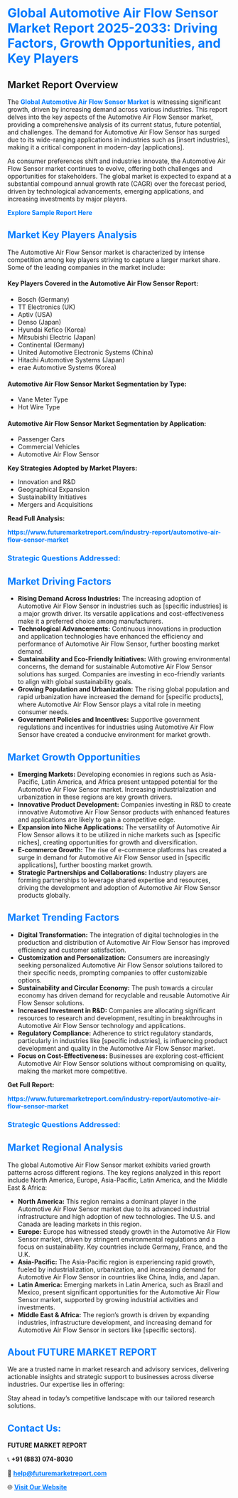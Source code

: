 <h1 style="color: #007BFF;">Global Automotive Air Flow Sensor Market Report 2025-2033: Driving Factors, Growth Opportunities, and Key Players</h1>

<section id="overview">
<h2>Market Report Overview</h2>
<p>The <a href="https://www.futuremarketreport.com/industry-report/automotive-air-flow-sensor-market" style="color: #007BFF; text-decoration: none;"><strong>Global Automotive Air Flow Sensor Market</strong></a> is witnessing significant growth, driven by increasing demand across various industries. This report delves into the key aspects of the Automotive Air Flow Sensor market, providing a comprehensive analysis of its current status, future potential, and challenges. The demand for Automotive Air Flow Sensor has surged due to its wide-ranging applications in industries such as [insert industries], making it a critical component in modern-day [applications].</p>
<p>As consumer preferences shift and industries innovate, the Automotive Air Flow Sensor market continues to evolve, offering both challenges and opportunities for stakeholders. The global market is expected to expand at a substantial compound annual growth rate (CAGR) over the forecast period, driven by technological advancements, emerging applications, and increasing investments by major players.</p>
</section>

<section id="overview">
<p><a href="https://www.futuremarketreport.com/request-sample/reportId=126820" style="color: #007BFF; text-decoration: none;"><strong>Explore Sample Report Here</strong></a></p>
</section>

<section id="key-players">
<h2 style="color: #007BFF;">Market Key Players Analysis</h2>
<p>The Automotive Air Flow Sensor market is characterized by intense competition among key players striving to capture a larger market share. Some of the leading companies in the market include:</p>
<h4>Key Players Covered in the Automotive Air Flow Sensor Report:</h4>
<ul><li>Bosch (Germany)</li><li>TT Electronics (UK)</li><li>Aptiv (USA)</li><li>Denso (Japan)</li><li>Hyundai Kefico (Korea)</li><li>Mitsubishi Electric (Japan)</li><li>Continental (Germany)</li><li>United Automotive Electronic Systems (China)</li><li>Hitachi Automotive Systems (Japan)</li><li>erae Automotive Systems (Korea)</li></ul>
<h4>Automotive Air Flow Sensor Market Segmentation by Type:</h4>
<ul><li>Vane Meter Type</li><li>Hot Wire Type</li></ul>

<h4>Automotive Air Flow Sensor Market Segmentation by Application:</h4>
<ul><li>Passenger Cars</li><li>Commercial Vehicles</li><li>Automotive Air Flow Sensor</li></ul>
<p><strong>Key Strategies Adopted by Market Players:</strong></p>
<ul>
<li>Innovation and R&D</li>
<li>Geographical Expansion</li>
<li>Sustainability Initiatives</li>
<li>Mergers and Acquisitions</li>
</ul>
</section>

<section>
<p><strong>Read Full Analysis: </strong></p><a href="https://www.futuremarketreport.com/industry-report/automotive-air-flow-sensor-market" style="color: #007BFF; text-decoration: none;"><strong>https://www.futuremarketreport.com/industry-report/automotive-air-flow-sensor-market</strong></a>
<h3 style="color: #007BFF;">Strategic Questions Addressed:</h3>
</section>

<section id="driving-factors">
<h2 style="color: #007BFF;">Market Driving Factors</h2>
<ul>
<li><strong>Rising Demand Across Industries:</strong> The increasing adoption of Automotive Air Flow Sensor in industries such as [specific industries] is a major growth driver. Its versatile applications and cost-effectiveness make it a preferred choice among manufacturers.</li>
<li><strong>Technological Advancements:</strong> Continuous innovations in production and application technologies have enhanced the efficiency and performance of Automotive Air Flow Sensor, further boosting market demand.</li>
<li><strong>Sustainability and Eco-Friendly Initiatives:</strong> With growing environmental concerns, the demand for sustainable Automotive Air Flow Sensor solutions has surged. Companies are investing in eco-friendly variants to align with global sustainability goals.</li>
<li><strong>Growing Population and Urbanization:</strong> The rising global population and rapid urbanization have increased the demand for [specific products], where Automotive Air Flow Sensor plays a vital role in meeting consumer needs.</li>
<li><strong>Government Policies and Incentives:</strong> Supportive government regulations and incentives for industries using Automotive Air Flow Sensor have created a conducive environment for market growth.</li>
</ul>
</section>

<section id="growth-opportunities">
<h2 style="color: #007BFF;">Market Growth Opportunities</h2>
<ul>
<li><strong>Emerging Markets:</strong> Developing economies in regions such as Asia-Pacific, Latin America, and Africa present untapped potential for the Automotive Air Flow Sensor market. Increasing industrialization and urbanization in these regions are key growth drivers.</li>
<li><strong>Innovative Product Development:</strong> Companies investing in R&D to create innovative Automotive Air Flow Sensor products with enhanced features and applications are likely to gain a competitive edge.</li>
<li><strong>Expansion into Niche Applications:</strong> The versatility of Automotive Air Flow Sensor allows it to be utilized in niche markets such as [specific niches], creating opportunities for growth and diversification.</li>
<li><strong>E-commerce Growth:</strong> The rise of e-commerce platforms has created a surge in demand for Automotive Air Flow Sensor used in [specific applications], further boosting market growth.</li>
<li><strong>Strategic Partnerships and Collaborations:</strong> Industry players are forming partnerships to leverage shared expertise and resources, driving the development and adoption of Automotive Air Flow Sensor products globally.</li>
</ul>
</section>

<section id="trending-factors">
<h2 style="color: #007BFF;">Market Trending Factors</h2>
<ul>
<li><strong>Digital Transformation:</strong> The integration of digital technologies in the production and distribution of Automotive Air Flow Sensor has improved efficiency and customer satisfaction.</li>
<li><strong>Customization and Personalization:</strong> Consumers are increasingly seeking personalized Automotive Air Flow Sensor solutions tailored to their specific needs, prompting companies to offer customizable options.</li>
<li><strong>Sustainability and Circular Economy:</strong> The push towards a circular economy has driven demand for recyclable and reusable Automotive Air Flow Sensor solutions.</li>
<li><strong>Increased Investment in R&D:</strong> Companies are allocating significant resources to research and development, resulting in breakthroughs in Automotive Air Flow Sensor technology and applications.</li>
<li><strong>Regulatory Compliance:</strong> Adherence to strict regulatory standards, particularly in industries like [specific industries], is influencing product development and quality in the Automotive Air Flow Sensor market.</li>
<li><strong>Focus on Cost-Effectiveness:</strong> Businesses are exploring cost-efficient Automotive Air Flow Sensor solutions without compromising on quality, making the market more competitive.</li>
</ul>
</section>

<section>
<p><strong>Get Full Report: </strong></p><a href="https://www.futuremarketreport.com/industry-report/automotive-air-flow-sensor-market" style="color: #007BFF; text-decoration: none;"><strong>https://www.futuremarketreport.com/industry-report/automotive-air-flow-sensor-market</strong></a>
<h3 style="color: #007BFF;">Strategic Questions Addressed:</h3>
</section>


<section id="regional-analysis">
<h2 style="color: #007BFF;">Market Regional Analysis</h2>
<p>The global Automotive Air Flow Sensor market exhibits varied growth patterns across different regions. The key regions analyzed in this report include North America, Europe, Asia-Pacific, Latin America, and the Middle East & Africa:</p>
<ul>
<li><strong>North America:</strong> This region remains a dominant player in the Automotive Air Flow Sensor market due to its advanced industrial infrastructure and high adoption of new technologies. The U.S. and Canada are leading markets in this region.</li>
<li><strong>Europe:</strong> Europe has witnessed steady growth in the Automotive Air Flow Sensor market, driven by stringent environmental regulations and a focus on sustainability. Key countries include Germany, France, and the U.K.</li>
<li><strong>Asia-Pacific:</strong> The Asia-Pacific region is experiencing rapid growth, fueled by industrialization, urbanization, and increasing demand for Automotive Air Flow Sensor in countries like China, India, and Japan.</li>
<li><strong>Latin America:</strong> Emerging markets in Latin America, such as Brazil and Mexico, present significant opportunities for the Automotive Air Flow Sensor market, supported by growing industrial activities and investments.</li>
<li><strong>Middle East & Africa:</strong> The region’s growth is driven by expanding industries, infrastructure development, and increasing demand for Automotive Air Flow Sensor in sectors like [specific sectors].</li>
</ul>
</section>

<footer>
<h2 style="color: #007BFF;">About FUTURE MARKET REPORT</h2>
<p>We are a trusted name in market research and advisory services, delivering actionable insights and strategic support to businesses across diverse industries. Our expertise lies in offering:</p>

<p>Stay ahead in today’s competitive landscape with our tailored research solutions.</p>

<h2 style="color: #007BFF;">Contact Us:</h2>
<p><strong>FUTURE MARKET REPORT</strong></p>
<p>📞 <strong>+91 (883) 074-8030</strong></p>
<p>📧 <strong><a href="mailto:help@futuremarketreport.com" style="color: #007BFF;">help@futuremarketreport.com</a></strong></p>
<p>🌐 <strong><a href="https://www.futuremarketreport.com/" style="color: #007BFF;">Visit Our Website</a></strong></p>
</footer>